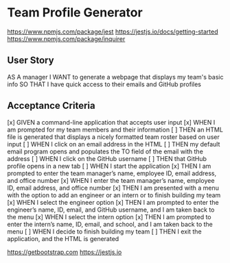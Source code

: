 # Team Profile Generator
 
https://www.npmjs.com/package/jest
    https://jestjs.io/docs/getting-started
https://www.npmjs.com/package/inquirer 

## User Story 

AS A manager
I WANT to generate a webpage that displays my team's basic info
SO THAT I have quick access to their emails and GitHub profiles


## Acceptance Criteria 

[x] GIVEN a command-line application that accepts user input
[x] WHEN I am prompted for my team members and their information
[ ] THEN an HTML file is generated that displays a nicely formatted team roster based on user input
[ ] WHEN I click on an email address in the HTML
[ ] THEN my default email program opens and populates the TO field of the email with the address
[ ] WHEN I click on the GitHub username
[ ] THEN that GitHub profile opens in a new tab
[ ] WHEN I start the application
[x] THEN I am prompted to enter the team manager’s name, employee ID, email address, and office number
[x] WHEN I enter the team manager’s name, employee ID, email address, and office number
[x] THEN I am presented with a menu with the option to add an engineer or an intern or to finish building my team
[x] WHEN I select the engineer option
[x] THEN I am prompted to enter the engineer’s name, ID, email, and GitHub username, and I am taken back to the menu
[x] WHEN I select the intern option
[x] THEN I am prompted to enter the intern’s name, ID, email, and school, and I am taken back to the menu
[ ] WHEN I decide to finish building my team
[ ] THEN I exit the application, and the HTML is generated


https://getbootstrap.com
https://jestjs.io